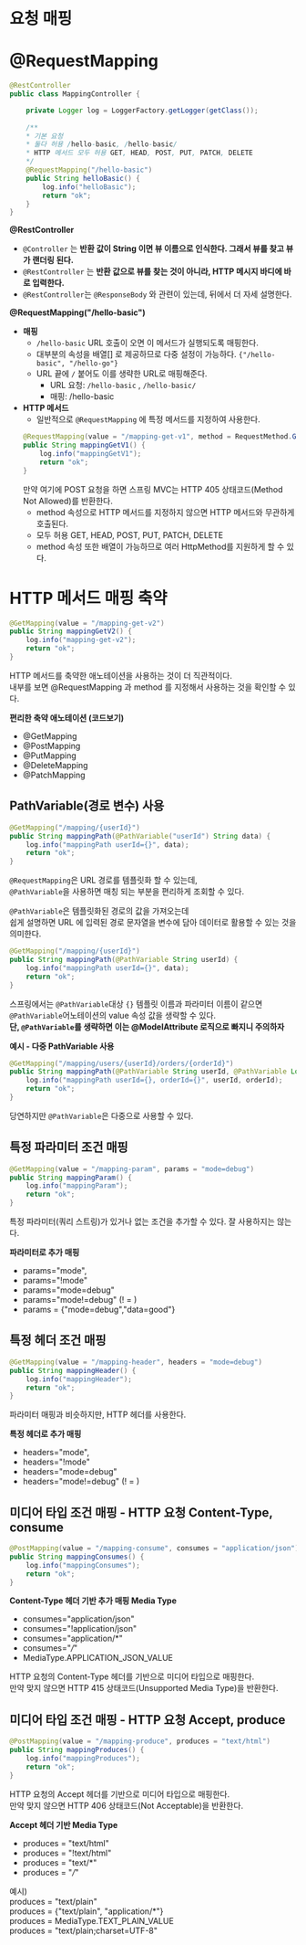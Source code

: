 요청 매핑
==========
# @RequestMapping
```java
@RestController
public class MappingController {

    private Logger log = LoggerFactory.getLogger(getClass());
    
    /**
    * 기본 요청
    * 둘다 허용 /hello-basic, /hello-basic/
    * HTTP 메서드 모두 허용 GET, HEAD, POST, PUT, PATCH, DELETE
    */
    @RequestMapping("/hello-basic")
    public String helloBasic() {
        log.info("helloBasic");
        return "ok";
    }
}
```
    
**@RestController**  
* `@Controller` 는 **반환 값이 String 이면 뷰 이름으로 인식한다. 그래서 뷰를 찾고 뷰가 랜더링 된다.**   
* `@RestController` 는 **반환 값으로 뷰를 찾는 것이 아니라, HTTP 메시지 바디에 바로 입력한다.**    
* `@RestController`는 `@ResponseBody` 와 관련이 있는데, 뒤에서 더 자세 설명한다.
      
**@RequestMapping("/hello-basic")**  
* **매핑**
    * `/hello-basic` URL 호출이 오면 이 메서드가 실행되도록 매핑한다.
    * 대부분의 속성을 배열[] 로 제공하므로 다중 설정이 가능하다. `{"/hello-basic", "/hello-go"}`
    * URL 끝에 `/` 붙어도 이를 생략한 URL로 매핑해준다.  
        * URL 요청: `/hello-basic` , `/hello-basic/`
        * 매핑: /hello-basic  
* **HTTP 메서드**  
    * 일반적으로 `@RequestMapping` 에 특정 메서드를 지정하여 사용한다.  
    ```java
    @RequestMapping(value = "/mapping-get-v1", method = RequestMethod.GET)
    public String mappingGetV1() {
        log.info("mappingGetV1");
        return "ok";
    } 
    ```
    만약 여기에 POST 요청을 하면 스프링 MVC는 HTTP 405 상태코드(Method Not Allowed)를 반환한다.   
    * method 속성으로 HTTP 메서드를 지정하지 않으면 HTTP 메서드와 무관하게 호출된다.
    * 모두 허용 GET, HEAD, POST, PUT, PATCH, DELETE
    * method 속성 또한 배열이 가능하므로 여러 HttpMethod를 지원하게 할 수 있다.    
   
# HTTP 메서드 매핑 축약
  
```java
@GetMapping(value = "/mapping-get-v2")
public String mappingGetV2() {
    log.info("mapping-get-v2");
    return "ok";
}
```

HTTP 메서드를 축약한 애노테이션을 사용하는 것이 더 직관적이다.           
내부를 보면 @RequestMapping 과 method 를 지정해서 사용하는 것을 확인할 수 있다.      

**편리한 축약 애노테이션 (코드보기)**
* @GetMapping
* @PostMapping
* @PutMapping
* @DeleteMapping
* @PatchMapping

## PathVariable(경로 변수) 사용

```java
@GetMapping("/mapping/{userId}")
public String mappingPath(@PathVariable("userId") String data) {
    log.info("mappingPath userId={}", data);
    return "ok";
}
```
`@RequestMapping`은 URL 경로를 템플릿화 할 수 있는데,     
`@PathVariable`을 사용하면 매칭 되는 부분을 편리하게 조회할 수 있다.     
     
`@PathVariable`은 템플릿화된 경로의 값을 가져오는데       
쉽게 설명하면 URL 에 입력된 경로 문자열을 변수에 담아 데이터로 활용할 수 있는 것을 의미한다.       
        
```java
@GetMapping("/mapping/{userId}")
public String mappingPath(@PathVariable String userId) {
    log.info("mappingPath userId={}", data);
    return "ok";
}
```
스프링에서는 `@PathVariable`대상 `{}` 템플릿 이름과 파라미터 이름이 같으면        
`@PathVariable`어노테이션의 value 속성 값을 생략할 수 있다.                          
**단, `@PathVariable`를 생략하면 이는 @ModelAttribute 로직으로 빠지니 주의하자**            
  

**예시 - 다중 PathVariable 사용**
```java
@GetMapping("/mapping/users/{userId}/orders/{orderId}")
public String mappingPath(@PathVariable String userId, @PathVariable Long orderId) {
    log.info("mappingPath userId={}, orderId={}", userId, orderId);
    return "ok";
}
```
당연하지만 `@PathVariable`은 다중으로 사용할 수 있다.    

## 특정 파라미터 조건 매핑   
```java
@GetMapping(value = "/mapping-param", params = "mode=debug")
public String mappingParam() {
    log.info("mappingParam");
    return "ok";
}
```
특정 파라미터(쿼리 스트링)가 있거나 없는 조건을 추가할 수 있다. 잘 사용하지는 않는다.
   
**파라미터로 추가 매핑**
* params="mode",   
* params="!mode"   
* params="mode=debug"   
* params="mode!=debug" (! = )   
* params = {"mode=debug","data=good"}     



## 특정 헤더 조건 매핑
```java
@GetMapping(value = "/mapping-header", headers = "mode=debug")
public String mappingHeader() {
    log.info("mappingHeader");
    return "ok";
}
```
파라미터 매핑과 비슷하지만, HTTP 헤더를 사용한다.  
   
**특정 헤더로 추가 매핑**   
* headers="mode",
* headers="!mode"
* headers="mode=debug"
* headers="mode!=debug" (! = )


## 미디어 타입 조건 매핑 - HTTP 요청 Content-Type, consume
 
```java
@PostMapping(value = "/mapping-consume", consumes = "application/json")
public String mappingConsumes() {
    log.info("mappingConsumes");
    return "ok";
}
```

**Content-Type 헤더 기반 추가 매핑 Media Type**
* consumes="application/json"
* consumes="!application/json"
* consumes="application/*"
* consumes="*\/*"
* MediaType.APPLICATION_JSON_VALUE
   
HTTP 요청의 Content-Type 헤더를 기반으로 미디어 타입으로 매핑한다.  
만약 맞지 않으면 HTTP 415 상태코드(Unsupported Media Type)을 반환한다.      
   
## 미디어 타입 조건 매핑 - HTTP 요청 Accept, produce

```java
@PostMapping(value = "/mapping-produce", produces = "text/html")
public String mappingProduces() {
    log.info("mappingProduces");
    return "ok";
}
```
HTTP 요청의 Accept 헤더를 기반으로 미디어 타입으로 매핑한다.   
만약 맞지 않으면 HTTP 406 상태코드(Not Acceptable)을 반환한다.   
    
**Accept 헤더 기반 Media Type**   
* produces = "text/html"   
* produces = "!text/html"   
* produces = "text/*"   
* produces = "*\/*"  
      
예시)       
produces = "text/plain"    
produces = {"text/plain", "application/*"}     
produces = MediaType.TEXT_PLAIN_VALUE      
produces = "text/plain;charset=UTF-8"           
     
